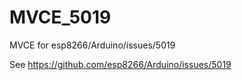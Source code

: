 # MVCE_5019
MVCE for esp8266/Arduino/issues/5019

See https://github.com/esp8266/Arduino/issues/5019
